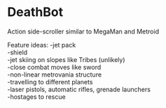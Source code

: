 # DeathBot
Action side-scroller similar to MegaMan and Metroid

Feature ideas:
-jet pack <br>
-shield <br>
-jet skiing on slopes like Tribes (unlikely) <br>
-close combat moves like sword <br>
-non-linear metrovania structure <br>
-travelling to different planets <br>
-laser pistols, automatic rifles, grenade launchers <br>
-hostages to rescue <br>
 
